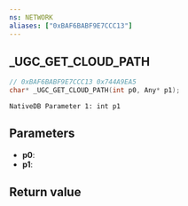 ```yaml
---
ns: NETWORK
aliases: ["0xBAF6BABF9E7CCC13"]
---
```

## _UGC_GET_CLOUD_PATH

```c
// 0xBAF6BABF9E7CCC13 0x744A9EA5
char* _UGC_GET_CLOUD_PATH(int p0, Any* p1);
```

```
NativeDB Parameter 1: int p1
```

## Parameters
* **p0**: 
* **p1**: 

## Return value
